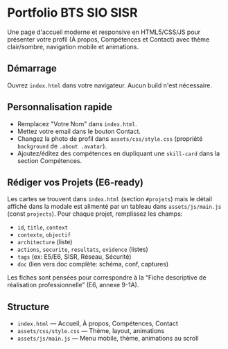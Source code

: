 # Portfolio BTS SIO SISR

Une page d'accueil moderne et responsive en HTML5/CSS/JS pour présenter votre profil (À propos, Compétences et Contact) avec thème clair/sombre, navigation mobile et animations.

## Démarrage

Ouvrez `index.html` dans votre navigateur. Aucun build n'est nécessaire.

## Personnalisation rapide

- Remplacez "Votre Nom" dans `index.html`.
- Mettez votre email dans le bouton Contact.
- Changez la photo de profil dans `assets/css/style.css` (propriété `background` de `.about .avatar`).
- Ajoutez/éditez des compétences en dupliquant une `skill-card` dans la section Compétences.

## Rédiger vos Projets (E6-ready)

Les cartes se trouvent dans `index.html` (section `#projets`) mais le détail affiché dans la modale est alimenté par un tableau dans `assets/js/main.js` (const `projects`). Pour chaque projet, remplissez les champs:

- `id`, `title`, `context`
- `contexte`, `objectif`
- `architecture` (liste)
- `actions`, `securite`, `resultats`, `evidence` (listes)
- `tags` (ex: E5/E6, SISR, Réseau, Sécurité)
- `doc` (lien vers doc complète: schéma, conf, captures)

Les fiches sont pensées pour correspondre à la “Fiche descriptive de réalisation professionnelle” (E6, annexe 9-1A).

## Structure

- `index.html` — Accueil, À propos, Compétences, Contact
- `assets/css/style.css` — Thème, layout, animations
- `assets/js/main.js` — Menu mobile, thème, animations au scroll


